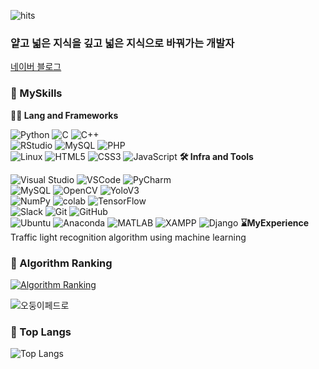 <!--Head -->
![hits](https://hits.seeyoufarm.com/api/count/incr/badge.svg?url=https%3A%2F%2Fgithub.com%2FCoke-Eating-Polarbear&edge_flat=true&title=Duck)
### 얕고 넓은 지식을 깊고 넓은 지식으로 바꿔가는 개발자

[네이버 블로그](https://blog.naver.com/cokebear2862)

<!-- Body -->
### 🦾 MySkills
**🧑‍💻 Lang and Frameworks**

![Python](https://img.shields.io/badge/python-3776AB.svg?&style=for-the-badge&logo=python&logoColor=white) 
![C](https://img.shields.io/badge/c-A8B9CC.svg?&style=for-the-badge&logo=c&logoColor=white) 
![C++](https://img.shields.io/badge/C++-000000.svg?&style=for-the-badge) </br>
![RStudio](https://img.shields.io/badge/rstudio-75AADB.svg?&style=for-the-badge&logo=rstudio&logoColor=white)
![MySQL](https://img.shields.io/badge/mysql-4479A1.svg?&style=for-the-badge&logo=mysql&logoColor=white)
![PHP](https://img.shields.io/badge/php-777BB4.svg?&style=for-the-badge&logo=php&logoColor=white) </br>
![Linux](https://img.shields.io/badge/linux-FCC624.svg?&style=for-the-badge&logo=linux&logoColor=white) 
![HTML5](https://img.shields.io/badge/html5-E34F26.svg?&style=for-the-badge&logo=html5&logoColor=white) ![CSS3](https://img.shields.io/badge/css3-1572B6.svg?&style=for-the-badge&logo=css3&logoColor=white) ![JavaScript](https://img.shields.io/badge/javascript-F7DF1E.svg?&style=for-the-badge&logo=javascript&logoColor=white) 
**🛠️ Infra and Tools**

![Visual Studio](https://img.shields.io/badge/visualstudio-5C2D91.svg?&style=for-the-badge&logo=visualstudio&logoColor=white)
![VSCode](https://img.shields.io/badge/VScode-000000.svg?&style=for-the-badge)
![PyCharm](https://img.shields.io/badge/pycharm-000000.svg?&style=for-the-badge&logo=pycharm&logoColor=white)</br>
![MySQL](https://img.shields.io/badge/mysql-4479A1.svg?&style=for-the-badge&logo=mysql&logoColor=white)
![OpenCV](https://img.shields.io/badge/opencv-5C3EE8.svg?&style=for-the-badge&logo=opencv&logoColor=white)
![YoloV3](https://img.shields.io/badge/Yolov3-000000.svg?&style=for-the-badge) </br>
![NumPy](https://img.shields.io/badge/numpy-013243.svg?&style=for-the-badge&logo=numpy&logoColor=white)
![colab](https://img.shields.io/badge/colab-F9AB00.svg?&style=for-the-badge&logo=googlecolab&logoColor=white)
![TensorFlow](https://img.shields.io/badge/tensorflow-FF6F00.svg?&style=for-the-badge&logo=tensorflow&logoColor=white) </br>
![Slack](https://img.shields.io/badge/slack-4A154B.svg?&style=for-the-badge&logo=slack&logoColor=white) 
![Git](https://img.shields.io/badge/git-F05032.svg?&style=for-the-badge&logo=git&logoColor=white) 
![GitHub](https://img.shields.io/badge/github-181717.svg?&style=for-the-badge&logo=github&logoColor=white) </br>
![Ubuntu](https://img.shields.io/badge/ubuntu-E95420.svg?&style=for-the-badge&logo=ubuntu&logoColor=white) 
![Anaconda](https://img.shields.io/badge/anaconda-44A833.svg?&style=for-the-badge&logo=anaconda&logoColor=white)
![MATLAB](https://img.shields.io/badge/Matlab-000000.svg?&style=for-the-badge)
![XAMPP](https://img.shields.io/badge/xampp-FB7A24.svg?&style=for-the-badge&logo=xampp&logoColor=white) 
![Django](https://img.shields.io/badge/django-092E20.svg?&style=for-the-badge&logo=django&logoColor=white) 
**⌛MyExperience**</br>
Traffic light recognition algorithm using machine learning</br>

### 🚩 Algorithm Ranking
[![Algorithm Ranking](https://mazassumnida.wtf/api/v2/generate_badge?boj=audwns2862)](https://solved.ac/profile/audwns2862)

![오둥이페드로](https://i.imgur.com/nFyt3hz.gif)


### 🚌 Top Langs
![Top Langs](https://github-readme-stats.vercel.app/api/top-langs/?username=Coke-Eating-Polarbear&layout=donut-vertical)
